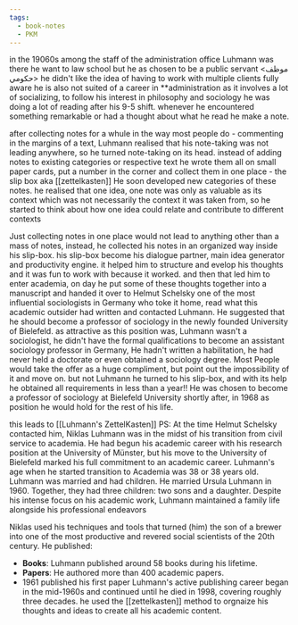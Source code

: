 ```yaml
---
tags:
  - book-notes
  - PKM
---
```

in the 19060s among the staff of the administration office Luhmann was there he want to law school but he as chosen to be a public servant <موظف حكومي> he didn't like the idea of having to work with multiple clients fully aware he is also not suited of a career in **administration as it involves a lot of socializing, to follow his interest in philosophy and sociology he was doing a lot of reading after his 9-5 shift. 
whenever he encountered something remarkable or had a thought about what he read he make a note. 

after collecting notes for a whule in the way most people do - commenting in the margins of a text, Luhmann realised that his note-taking was not leading anywhere, so he turned note-taking on its head. instead of adding notes to existing categories or respective text he wrote them all on small paper cards, put a number in the corner and collect them in one place - the slip box aka [[zettelkasten]]
He soon developed new categories of these notes. he realised that one idea, one note was only as valuable as its context which was not necessarily the context it was taken from, so he started to think about how one idea could relate and contribute to different contexts

Just collecting notes in one place would not lead to anything other than a mass of notes, instead, he collected his notes in an organized way inside his slip-box.
his slip-box become his dialogue partner, main idea generator and productivity engine. it helped him to structure and evelop his thoughts and it was fun to work with because it worked. and then that led him to enter academia, on day he put some of these thoughts together into a manuscript and handed it over to Helmut Schelsky one of the most influential sociologists in Germany who toke it home, read what this academic outsider had written and contacted Luhmann. He suggested that he should become a professor of sociology in the newly founded University of Bielefeld. as attractive as this position was, Luhmann wasn't a sociologist, he didn't have the formal qualifications to become an assistant sociology professor in Germany, He hadn't written a habilitation, he had never held a doctorate or even obtained a sociology degree. Most People would take the offer as a huge compliment, but point out the impossibility of it and move on. but not Luhmann he turned to his slip-box, and with its help he obtained all requirements in less than a year!! 
He was chosen to become a professor of sociology at Bielefeld University shortly after, in 1968 as position he would hold for the rest of his life.

this leads to [[Luhmann's ZettelKasten]]
PS:
At the time Helmut Schelsky contacted him, Niklas Luhmann was in the midst of his transition from civil service to academia. He had begun his academic career with his research position at the University of Münster, but his move to the University of Bielefeld marked his full commitment to an academic career.
Luhmann's age when he started transition to Academia was 38 or 38 years old. 
Luhmann was married and had children. He married Ursula Luhmann in 1960. Together, they had three children: two sons and a daughter. Despite his intense focus on his academic work, Luhmann maintained a family life alongside his professional endeavors

Niklas used his techniques and tools that turned (him) the son of a brewer into one of the most productive and revered social scientists of the 20th century. 
He published: 
- **Books**: Luhmann published around 58 books during his lifetime.
- **Papers**: He authored more than 400 academic papers.
- 1961 published his first paper
Luhmann's active publishing career began in the mid-1960s and continued until he died in 1998, covering roughly three decades.
he used the [[zettelkasten]] method to orgnaize his thoughts and ideas to create all his academic content.

